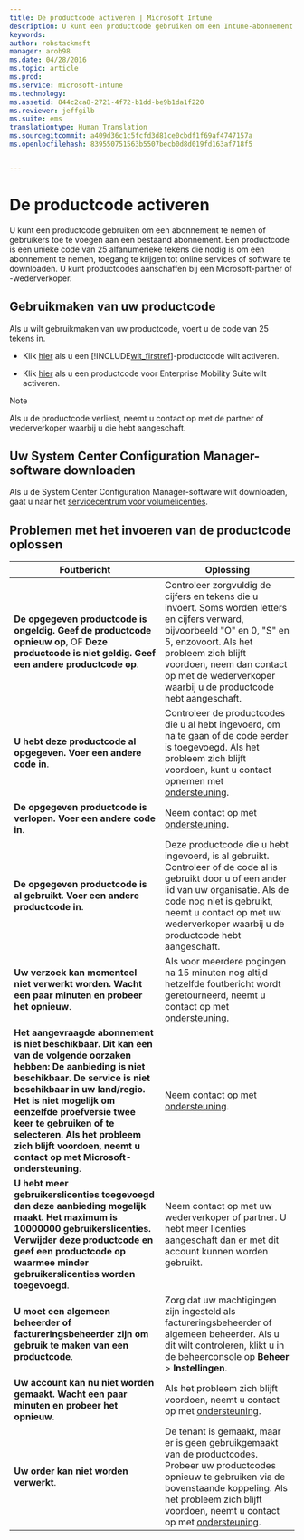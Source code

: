 ```yaml
---
title: De productcode activeren | Microsoft Intune
description: U kunt een productcode gebruiken om een Intune-abonnement te nemen of gebruikers toe te voegen aan een bestaand abonnement.
keywords: 
author: robstackmsft
manager: arob98
ms.date: 04/28/2016
ms.topic: article
ms.prod: 
ms.service: microsoft-intune
ms.technology: 
ms.assetid: 844c2ca8-2721-4f72-b1dd-be9b1da1f220
ms.reviewer: jeffgilb
ms.suite: ems
translationtype: Human Translation
ms.sourcegitcommit: a409d36c1c5fcfd3d81ce0cbdf1f69af4747157a
ms.openlocfilehash: 839550751563b5507becb0d8d019fd163af718f5


---
```


# De productcode activeren
U kunt een productcode gebruiken om een abonnement te nemen of gebruikers toe te voegen aan een bestaand abonnement. Een productcode is een unieke code van 25 alfanumerieke tekens die nodig is om een abonnement te nemen, toegang te krijgen tot online services of software te downloaden. U kunt productcodes aanschaffen bij een Microsoft-partner of -wederverkoper.

## Gebruikmaken van uw productcode
Als u wilt gebruikmaken van uw productcode, voert u de code van 25 tekens in.

-   Klik [hier](https://account.manage.microsoft.com/commerce/productkeystart.aspx) als u een [!INCLUDE[wit_firstref](./includes/wit_firstref_md.md)]-productcode wilt activeren.

-   Klik [hier](http://www.microsoft.com/ems/open) als u een productcode voor Enterprise Mobility Suite wilt activeren.

> [!NOTE]
> Als u de productcode verliest, neemt u contact op met de partner of wederverkoper waarbij u die hebt aangeschaft.

## Uw System Center Configuration Manager-software downloaden
Als u de System Center Configuration Manager-software wilt downloaden, gaat u naar het [servicecentrum voor volumelicenties](http://go.microsoft.com/fwlink/?LinkID=232300).

## Problemen met het invoeren van de productcode oplossen

|Foutbericht|Oplossing|
|-----------------|--------------|
|**De opgegeven productcode is ongeldig. Geef de productcode opnieuw op**, OF **Deze productcode is niet geldig. Geef een andere productcode op**.|Controleer zorgvuldig de cijfers en tekens die u invoert. Soms worden letters en cijfers verward, bijvoorbeeld "O" en 0, "S" en 5, enzovoort. Als het probleem zich blijft voordoen, neem dan contact op met de wederverkoper waarbij u de productcode hebt aangeschaft.|
|**U hebt deze productcode al opgegeven. Voer een andere code in**.|Controleer de productcodes die u al hebt ingevoerd, om na te gaan of de code eerder is toegevoegd. Als het probleem zich blijft voordoen, kunt u contact opnemen met [ondersteuning](http://go.microsoft.com/fwlink/?LinkID=394189).|
|**De opgegeven productcode is verlopen. Voer een andere code in**.|Neem contact op met [ondersteuning](http://go.microsoft.com/fwlink/?LinkID=394189).|
|**De opgegeven productcode is al gebruikt. Voer een andere productcode in**.|Deze productcode die u hebt ingevoerd, is al gebruikt. Controleer of de code al is gebruikt door u of een ander lid van uw organisatie. Als de code nog niet is gebruikt, neemt u contact op met uw wederverkoper waarbij u de productcode hebt aangeschaft.|
|**Uw verzoek kan momenteel niet verwerkt worden. Wacht een paar minuten en probeer het opnieuw**.|Als voor meerdere pogingen na 15 minuten nog altijd hetzelfde foutbericht wordt geretourneerd, neemt u contact op met [ondersteuning](http://go.microsoft.com/fwlink/?LinkID=394189).|
|**Het aangevraagde abonnement is niet beschikbaar. Dit kan een van de volgende oorzaken hebben: De aanbieding is niet beschikbaar. De service is niet beschikbaar in uw land/regio. Het is niet mogelijk om eenzelfde proefversie twee keer te gebruiken of te selecteren. Als het probleem zich blijft voordoen, neemt u contact op met Microsoft-ondersteuning**.|Neem contact op met [ondersteuning](http://go.microsoft.com/fwlink/?LinkID=394189).|
|**U hebt meer gebruikerslicenties toegevoegd dan deze aanbieding mogelijk maakt. Het maximum is 10000000 gebruikerslicenties. Verwijder deze productcode en geef een productcode op waarmee minder gebruikerslicenties worden toegevoegd**.|Neem contact op met uw wederverkoper of partner. U hebt meer licenties aangeschaft dan er met dit account kunnen worden gebruikt.|
|**U moet een algemeen beheerder of factureringsbeheerder zijn om gebruik te maken van een productcode**.|Zorg dat uw machtigingen zijn ingesteld als factureringsbeheerder of algemeen beheerder. Als u dit wilt controleren, klikt u in de beheerconsole op **Beheer** &gt; **Instellingen**.|
|**Uw account kan nu niet worden gemaakt. Wacht een paar minuten en probeer het opnieuw**.|Als het probleem zich blijft voordoen, neemt u contact op met [ondersteuning](http://go.microsoft.com/fwlink/?LinkID=394189).|
|**Uw order kan niet worden verwerkt**.|De tenant is gemaakt, maar er is geen gebruikgemaakt van de productcodes. Probeer uw productcodes opnieuw te gebruiken via de bovenstaande koppeling. Als het probleem zich blijft voordoen, neemt u contact op met [ondersteuning](http://go.microsoft.com/fwlink/?LinkID=394189).|



<!--HONumber=Jul16_HO3-->



